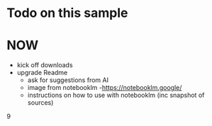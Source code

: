 # Todo on this sample

# NOW
* kick off downloads
* upgrade Readme
    * ask for suggestions from AI
    * image from notebooklm -https://notebooklm.google/
    * instructions on how to use with notebooklm (inc snapshot of sources)

9